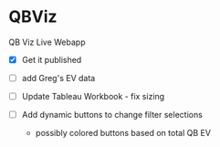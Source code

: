 # QBViz
QB Viz Live Webapp

- [x] Get it published

- [ ] add Greg's EV data

- [ ] Update Tableau Workbook - fix sizing

- [ ] Add dynamic buttons to change filter selections

  - possibly colored buttons based on total QB EV
